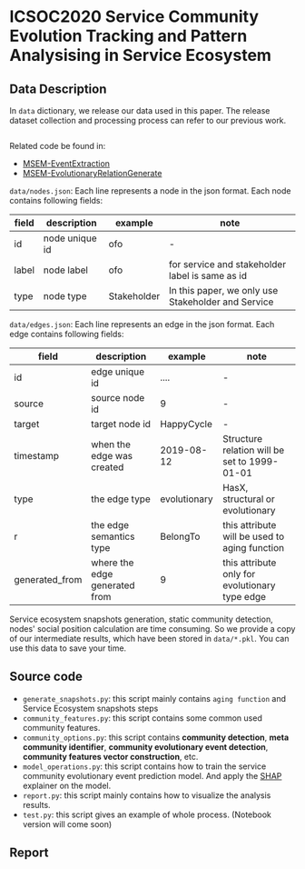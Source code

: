 # ICSOC2020 Service Community Evolution Tracking and Pattern Analysising in Service Ecosystem

## Data Description
In `data` dictionary, we release our data used in this paper. The release dataset collection 
and processing process can refer to our previous work.
```latex

```
Related code be found in:

* [MSEM-EventExtraction](https://github.com/icecity96/eventextraction)
* [MSEM-EvolutionaryRelationGenerate](https://github.com/icecity96/MSEM-EvolutionaryRelationGenerate)

`data/nodes.json`: Each line represents a node in the json format. Each node contains following fields:

| field | description | example | note |
| --- | --- | --- | --- |
| id | node unique id | ofo | - |
| label | node label | ofo | for service and stakeholder label is same as id|
| type | node type | Stakeholder | In this paper, we only use Stakeholder and Service |

`data/edges.json`: Each line represents an edge in the json format. Each edge contains following fields:

| field | description | example | note |
| --- | --- | --- | --- |
| id | edge unique id | .... | - |
| source | source node id | 9 |- |
| target | target node id | HappyCycle | - |
| timestamp | when the edge was created | 2019-08-12 | Structure relation will be set to 1999-01-01 |
| type | the edge type | evolutionary | HasX, structural or evolutionary |
| r | the edge semantics type | BelongTo | this attribute will be used to aging function |
| generated_from | where the edge generated from | 9 |this attribute only for evolutionary type edge |

Service ecosystem snapshots generation, static community detection, nodes' social position calculation
are time consuming. So we provide a copy of our intermediate results, which have been stored in `data/*.pkl`. 
You can use this data to save your time.

## Source code
* `generate_snapshots.py`: this script mainly contains `aging function` and Service Ecosystem snapshots 
steps
* `community_features.py`: this script contains some common used community features.
* `community_options.py`: this script contains **community detection**, **meta community identifier**, 
**community evolutionary event detection**, **community features vector construction**, etc.
* `model_operations.py`: this script contains how to train the service community evolutionary event prediction model.
And apply the [SHAP](https://github.com/slundberg/shap) explainer on the model.
* `report.py`: this script mainly contains how to visualize the analysis results.
* `test.py`: this script gives an example of whole process. (Notebook version will come soon)

## Report